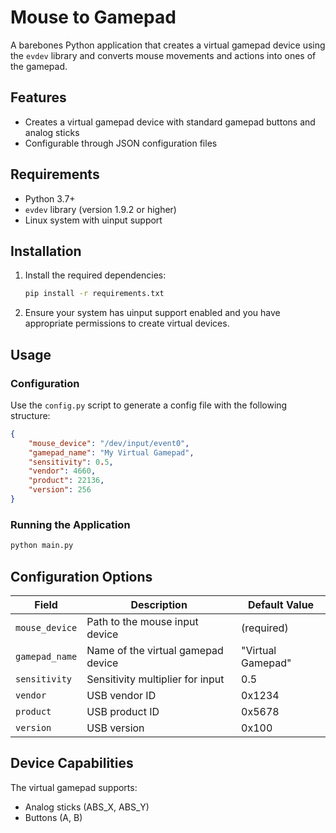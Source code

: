 # Mouse to Gamepad

A barebones Python application that creates a virtual gamepad device using the `evdev` library and converts mouse movements and actions into ones of the gamepad.

## Features

- Creates a virtual gamepad device with standard gamepad buttons and analog sticks
- Configurable through JSON configuration files

## Requirements

- Python 3.7+
- `evdev` library (version 1.9.2 or higher)
- Linux system with uinput support

## Installation

1. Install the required dependencies:
   ```bash
   pip install -r requirements.txt
   ```

2. Ensure your system has uinput support enabled and you have appropriate permissions to create virtual devices.

## Usage

### Configuration

Use the `config.py` script to generate a config file with the following structure:


```json
{
    "mouse_device": "/dev/input/event0",
    "gamepad_name": "My Virtual Gamepad",
    "sensitivity": 0.5,
    "vendor": 4660,
    "product": 22136,
    "version": 256
}
```

### Running the Application

```bash
python main.py
```

## Configuration Options

| Field           | Description                              | Default Value   |
|-----------------|------------------------------------------|-----------------|
| `mouse_device`  | Path to the mouse input device            | (required)      |
| `gamepad_name`  | Name of the virtual gamepad device      | "Virtual Gamepad" |
| `sensitivity`   | Sensitivity multiplier for input        | 0.5             |
| `vendor`        | USB vendor ID                            | 0x1234          |
| `product`       | USB product ID                           | 0x5678          |
| `version`       | USB version                              | 0x100           |

## Device Capabilities

The virtual gamepad supports:
- Analog sticks (ABS_X, ABS_Y)
- Buttons (A, B)
